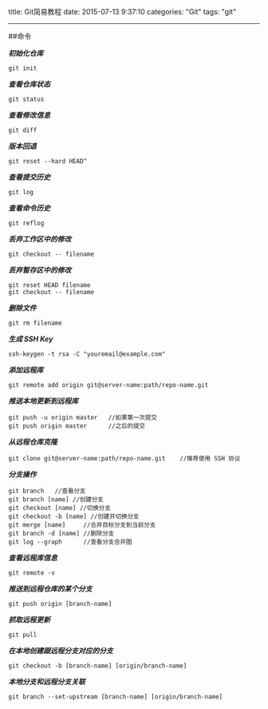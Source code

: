 title: Git简易教程
date: 2015-07-13 9:37:10
categories: "Git"
tags: "git"

---
##命令

***初始化仓库***
```git
git init
```

***查看仓库状态***
```git
git status
```

***查看修改信息***
```git
git diff
```

***版本回退***
```git
git reset --hard HEAD^
```
***查看提交历史***
```git
git log
```

***查看命令历史***
```git
git reflog
```
<!-- more -->
***丢弃工作区中的修改***
```git
git checkout -- filename
```

***丢弃暂存区中的修改***
```git
git reset HEAD filename
git checkout -- filename
```

***删除文件***
```git
git rm filename
```

***生成 SSH Key***
```git
ssh-keygen -t rsa -C "youremail@example.com"
```

***添加远程库***
```git
git remote add origin git@server-name:path/repo-name.git
```

***推送本地更新到远程库***
```git
git push -u origin master   //如果第一次提交
git push origin master      //之后的提交
```

***从远程仓库克隆***
```git
git clone git@server-name:path/repo-name.git    //推荐使用 SSH 协议
```

***分支操作***
```git
git branch   //查看分支
git branch [name] //创建分支
git checkout [name] //切换分支
git checkout -b [name] //创建并切换分支
git merge [name]     //合并目标分支到当前分支
git branch -d [name] //删除分支
git log --graph      //查看分支合并图
```

***查看远程库信息***
```git
git remote -v
```

***推送到远程仓库的某个分支***
```git
git push origin [branch-name]
```

***抓取远程更新***
```git
git pull
```

***在本地创建跟远程分支对应的分支***
```git
git checkout -b [branch-name] [origin/branch-name]
```

***本地分支和远程分支关联***
```git
git branch --set-upstream [branch-name] [origin/branch-name]
```





